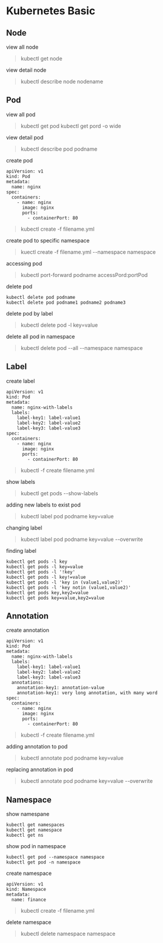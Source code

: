# Kubernetes Basic

## Node

view all node

> kubectl get node

view detail node

> kubectl describe node nodename

## Pod

view all pod

> kubectl get pod
> kubectl get pord -o wide

view detail pod

> kubectl describe pod podname

create pod

```
apiVersion: v1
kind: Pod
metadata:
  name: nginx
spec:
  containers:
    - name: nginx
      image: nginx
      ports:
        - containerPort: 80
```

> kubectl create -f filename.yml

create pod to specific namespace

> kuectl create -f filename.yml --namespace namespace

accessing pod

> kubectl port-forward podname accessPord:portPod

delete pod

```
kubectl delete pod podname
kubectl delete pod podname1 podname2 podname3
```

delete pod by label

> kubectl delete pod -l key=value

delete all pod in namespace

> kubectl delete pod --all --namespace namespace

## Label

create label

```
apiVersion: v1
kind: Pod
metadata:
  name: nginx-with-labels
  labels:
    label-key1: label-value1
    label-key2: label-value2
    label-key3: label-value3
spec:
  containers:
    - name: nginx
      image: nginx
      ports:
        - containerPort: 80
```

> kubectl -f create filename.yml

show labels

> kubectl get pods --show-labels

adding new labels to exist pod

> kubectl label pod podname key=value

changing label

> kubectl label pod podname key=value --overwrite

finding label

```
kubectl get pods -l key
kubectl get pods -l key=value
kubectl get pods -l '!key'
kubectl get pods -l key!=value
kubectl get pods -l 'key in (value1,value2)'
kubectl get pods -l 'key notin (value1,value2)'
kubectl get pods key,key2=value
kubectl get pods key=value,key2=value
```

## Annotation

create annotation
```
apiVersion: v1
kind: Pod
metadata:
  name: nginx-with-labels
  labels:
    label-key1: label-value1
    label-key2: label-value2
    label-key3: label-value3
  annotations:
    annotation-key1: annotation-value
    annotation-key1: very long annotation, with many word
spec:
  containers:
    - name: nginx
      image: nginx
      ports:
        - containerPort: 80
```

> kubectl -f create filename.yml

adding annotation to pod

> kubectl annotate pod podname key=value

replacing annotation in pod

> kubectl annotate pod podname key=value --overwrite

## Namespace

show namespane
```
kubectl get namespaces
kubectl get namespace
kubectl get ns
```

show pod in namespace
```
kubectl get pod --namespace namespace
kubectl get pod -n namespace
```

create namespace
```
apiVersion: v1
kind: Namespace
metadata:
  name: finance
```
> kubectl create -f filename.yml

delete namespace

> kubectl delete namespace namespace



